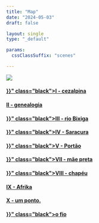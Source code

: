 ```yaml
---
title: "Map"
date: "2024-05-03"
draft: false

layout: single
type: "_default"

params:
  cssClassSuffix: "scenes"

---
```


<img src="/images/14_bixiga_contructions.png" id="map">
<div id="map_menu">
  <h4><a href="{{< ref "map-bix/chapters/i-cezalpina/scene1.md" >}}" class="black">I - cezalpina</a></h4>
     <h4><a href=".." class="black">II - genealogia</a></h4>
    <h4><a href="{{< ref "map-bix/chapters/iii-rioBixiga/scene1.md" >}}" class="black">III - rio Bixiga</a></h4>
     <h4><a href="{{< ref "map-bix/chapters/iv-saracura/scene1.md" >}}" class="black">IV - Saracura</a></h4>
     <h4><a href="{{< ref "map-bix/chapters/v_Portao/scene1.md" >}}" class="black">V - Portão</a></h4>
     <h4><a href="{{< ref "map-bix/chapters/vii-mae_preta/scene1.md" >}}" class="black">VII - mãe preta</a></h4>
     <h4><a href="{{< ref "map-bix/chapters/viii_chapeu/scene1.md" >}}" class="black">VIII - chapéu</a></h4>
     <h4><a href=".." class="black">IX - Afrika</a></h4>
     <h4><a href=".." class="black">X - um ponto.</a></h4>
     <h4><a href="{{< ref "map-bix/chapters/o-fio/scene1.md" >}}" class="black">o fio</a></h4>
</div>

<script src="/js/map.js" type="module"></script>
